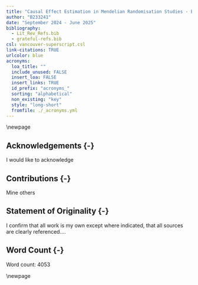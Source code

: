 ```yaml
---
title: "Causal Effect Estimation in Mendelian Randomisation Studies - Evaluating a Novel Bayesian Approach To Genetic Pleiotropy Versus Established Weighted Median Methodology"
author: "B233241"
date: "September 2024 - June 2025"
bibliography: 
  - Lit_Rev_Refs.bib
  - grateful-refs.bib
csl: vancouver-superscript.csl
link-citations: TRUE
urlcolor: blue
acronyms:
  loa_title: ""
  include_unused: FALSE
  insert_loa: FALSE
  insert_links: TRUE
  id_prefix: "acronyms_"
  sorting: "alphabetical"
  non_existing: "key"
  style: "long-short"
  fromfile: ./_acronyms.yml
---
```


\newpage

## Acknowledgements {-}

I would like to acknowledge


## Contributions {-}

Mine others

## Statement of Originality {-}

I confirm that all work is my own except where indicated, that all sources are clearly referenced....


## Word Count {-}

Word count: 
4053
<!-- + wordcountaddin::word_count("9_Appendices.Rmd")  -->

\newpage
